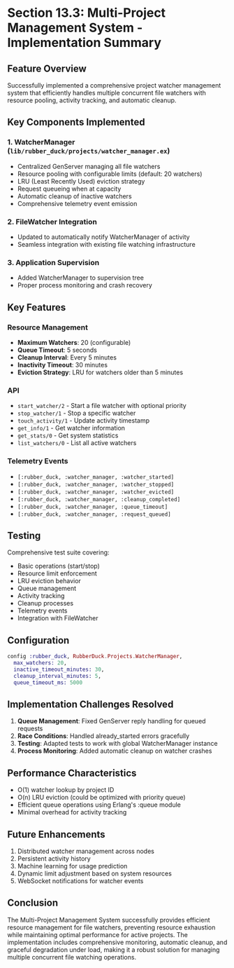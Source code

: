 # Section 13.3: Multi-Project Management System - Implementation Summary

## Feature Overview
Successfully implemented a comprehensive project watcher management system that efficiently handles multiple concurrent file watchers with resource pooling, activity tracking, and automatic cleanup.

## Key Components Implemented

### 1. **WatcherManager** (`lib/rubber_duck/projects/watcher_manager.ex`)
- Centralized GenServer managing all file watchers
- Resource pooling with configurable limits (default: 20 watchers)
- LRU (Least Recently Used) eviction strategy
- Request queueing when at capacity
- Automatic cleanup of inactive watchers
- Comprehensive telemetry event emission

### 2. **FileWatcher Integration**
- Updated to automatically notify WatcherManager of activity
- Seamless integration with existing file watching infrastructure

### 3. **Application Supervision**
- Added WatcherManager to supervision tree
- Proper process monitoring and crash recovery

## Key Features

### Resource Management
- **Maximum Watchers**: 20 (configurable)
- **Queue Timeout**: 5 seconds
- **Cleanup Interval**: Every 5 minutes
- **Inactivity Timeout**: 30 minutes
- **Eviction Strategy**: LRU for watchers older than 5 minutes

### API
- `start_watcher/2` - Start a file watcher with optional priority
- `stop_watcher/1` - Stop a specific watcher
- `touch_activity/1` - Update activity timestamp
- `get_info/1` - Get watcher information
- `get_stats/0` - Get system statistics
- `list_watchers/0` - List all active watchers

### Telemetry Events
- `[:rubber_duck, :watcher_manager, :watcher_started]`
- `[:rubber_duck, :watcher_manager, :watcher_stopped]`
- `[:rubber_duck, :watcher_manager, :watcher_evicted]`
- `[:rubber_duck, :watcher_manager, :cleanup_completed]`
- `[:rubber_duck, :watcher_manager, :queue_timeout]`
- `[:rubber_duck, :watcher_manager, :request_queued]`

## Testing
Comprehensive test suite covering:
- Basic operations (start/stop)
- Resource limit enforcement
- LRU eviction behavior
- Queue management
- Activity tracking
- Cleanup processes
- Telemetry events
- Integration with FileWatcher

## Configuration
```elixir
config :rubber_duck, RubberDuck.Projects.WatcherManager,
  max_watchers: 20,
  inactive_timeout_minutes: 30,
  cleanup_interval_minutes: 5,
  queue_timeout_ms: 5000
```

## Implementation Challenges Resolved
1. **Queue Management**: Fixed GenServer reply handling for queued requests
2. **Race Conditions**: Handled already_started errors gracefully
3. **Testing**: Adapted tests to work with global WatcherManager instance
4. **Process Monitoring**: Added automatic cleanup on watcher crashes

## Performance Characteristics
- O(1) watcher lookup by project ID
- O(n) LRU eviction (could be optimized with priority queue)
- Efficient queue operations using Erlang's :queue module
- Minimal overhead for activity tracking

## Future Enhancements
1. Distributed watcher management across nodes
2. Persistent activity history
3. Machine learning for usage prediction
4. Dynamic limit adjustment based on system resources
5. WebSocket notifications for watcher events

## Conclusion
The Multi-Project Management System successfully provides efficient resource management for file watchers, preventing resource exhaustion while maintaining optimal performance for active projects. The implementation includes comprehensive monitoring, automatic cleanup, and graceful degradation under load, making it a robust solution for managing multiple concurrent file watching operations.